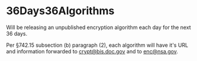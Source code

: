 # 36Days36Algorithms
Will be releasing an unpublished encryption algorithm each day for the next 36 days.

Per §742.15 subsection (b) paragraph (2), each algorithm will have it's URL and information forwarded to crypt@bis.doc.gov and to enc@nsa.gov.

